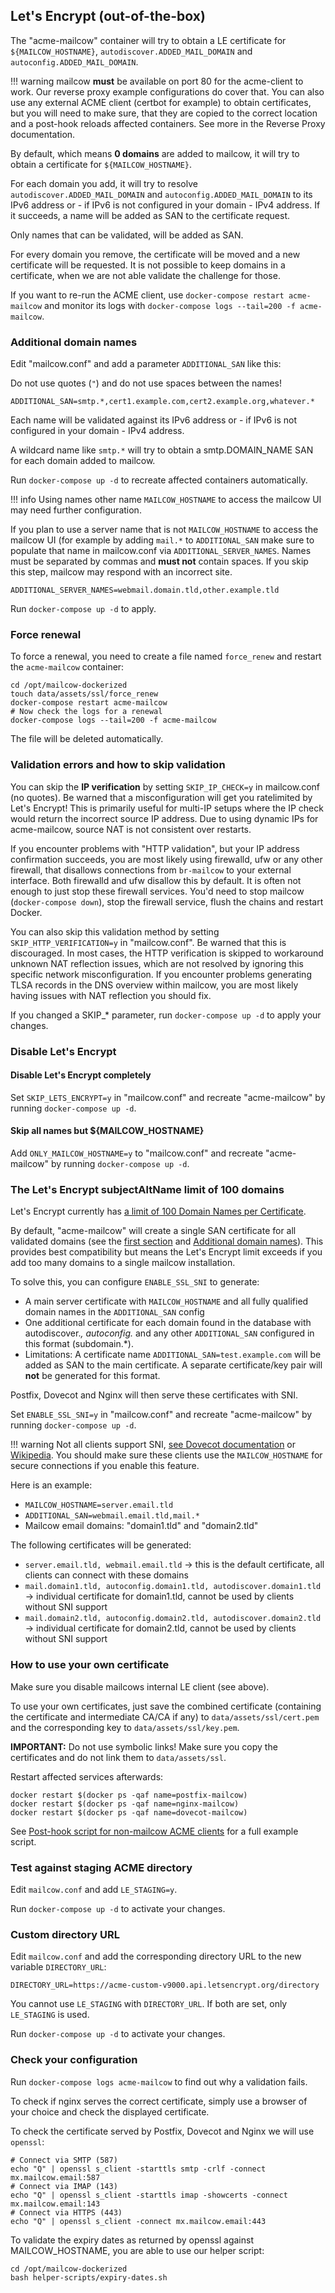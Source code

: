 ## Let's Encrypt (out-of-the-box)

The "acme-mailcow" container will try to obtain a LE certificate for `${MAILCOW_HOSTNAME}`, `autodiscover.ADDED_MAIL_DOMAIN` and `autoconfig.ADDED_MAIL_DOMAIN`.

!!! warning
    mailcow **must** be available on port 80 for the acme-client to work. Our reverse proxy example configurations do cover that. You can also use any external ACME client (certbot for example) to obtain certificates, but you will need to make sure, that they are copied to the correct location and a post-hook reloads affected containers. See more in the Reverse Proxy documentation.

By default, which means **0 domains** are added to mailcow, it will try to obtain a certificate for `${MAILCOW_HOSTNAME}`.

For each domain you add, it will try to resolve `autodiscover.ADDED_MAIL_DOMAIN` and `autoconfig.ADDED_MAIL_DOMAIN` to its IPv6 address or - if IPv6 is not configured in your domain - IPv4 address. If it succeeds, a name will be added as SAN to the certificate request.

Only names that can be validated, will be added as SAN.

For every domain you remove, the certificate will be moved and a new certificate will be requested. It is not possible to keep domains in a certificate, when we are not able validate the challenge for those.

If you want to re-run the ACME client, use `docker-compose restart acme-mailcow` and monitor its logs with `docker-compose logs --tail=200 -f acme-mailcow`.

### Additional domain names

Edit "mailcow.conf" and add a parameter `ADDITIONAL_SAN` like this:

Do not use quotes (`"`) and do not use spaces between the names!

```
ADDITIONAL_SAN=smtp.*,cert1.example.com,cert2.example.org,whatever.*
```

Each name will be validated against its IPv6 address or - if IPv6 is not configured in your domain - IPv4 address.

A wildcard name like `smtp.*` will try to obtain a smtp.DOMAIN_NAME SAN for each domain added to mailcow.

Run `docker-compose up -d` to recreate affected containers automatically.

!!! info
    Using names other name `MAILCOW_HOSTNAME` to access the mailcow UI may need further configuration.

If you plan to use a server name that is not `MAILCOW_HOSTNAME` to access the mailcow UI (for example by adding `mail.*` to `ADDITIONAL_SAN` make sure to populate that name in mailcow.conf via `ADDITIONAL_SERVER_NAMES`. Names must be separated by commas and **must not** contain spaces. If you skip this step, mailcow may respond with an incorrect site.

```
ADDITIONAL_SERVER_NAMES=webmail.domain.tld,other.example.tld
```

Run `docker-compose up -d` to apply.

### Force renewal

To force a renewal, you need to create a file named `force_renew` and restart the `acme-mailcow` container:

```
cd /opt/mailcow-dockerized
touch data/assets/ssl/force_renew
docker-compose restart acme-mailcow
# Now check the logs for a renewal
docker-compose logs --tail=200 -f acme-mailcow
```

The file will be deleted automatically.

### Validation errors and how to skip validation

You can skip the **IP verification** by setting `SKIP_IP_CHECK=y` in mailcow.conf (no quotes). Be warned that a misconfiguration will get you ratelimited by Let's Encrypt! This is primarily useful for multi-IP setups where the IP check would return the incorrect source IP address. Due to using dynamic IPs for acme-mailcow, source NAT is not consistent over restarts.

If you encounter problems with "HTTP validation", but your IP address confirmation succeeds, you are most likely using firewalld, ufw or any other firewall, that disallows connections from `br-mailcow` to your external interface. Both firewalld and ufw disallow this by default. It is often not enough to just stop these firewall services. You'd need to stop mailcow (`docker-compose down`), stop the firewall service, flush the chains and restart Docker.

You can also skip this validation method by setting `SKIP_HTTP_VERIFICATION=y` in "mailcow.conf". Be warned that this is discouraged. In most cases, the HTTP verification is skipped to workaround unknown NAT reflection issues, which are not resolved by ignoring this specific network misconfiguration. If you encounter problems generating TLSA records in the DNS overview within mailcow, you are most likely having issues with NAT reflection you should fix.

If you changed a SKIP_* parameter, run `docker-compose up -d` to apply your changes.

### Disable Let's Encrypt
#### Disable Let's Encrypt completely

Set `SKIP_LETS_ENCRYPT=y` in "mailcow.conf" and recreate "acme-mailcow" by running `docker-compose up -d`.

#### Skip all names but ${MAILCOW_HOSTNAME}

Add `ONLY_MAILCOW_HOSTNAME=y` to "mailcow.conf" and recreate "acme-mailcow" by running `docker-compose up -d`.

### The Let's Encrypt subjectAltName limit of 100 domains

Let's Encrypt currently has [a limit of 100 Domain Names per Certificate](https://letsencrypt.org/docs/rate-limits/).

By default, "acme-mailcow" will create a single SAN certificate for all validated domains
(see the [first section](#lets-encrypt-out-of-the-box) and [Additional domain names](#additional-domain-names)).
This provides best compatibility but means the Let's Encrypt limit exceeds if you add too many domains to a single mailcow installation.

To solve this, you can configure `ENABLE_SSL_SNI` to generate:

- A main server certificate with `MAILCOW_HOSTNAME` and all fully qualified domain names in the `ADDITIONAL_SAN` config
- One additional certificate for each domain found in the database with autodiscover.*, autoconfig.* and any other `ADDITIONAL_SAN` configured in this format (subdomain.*).
- Limitations: A certificate name `ADDITIONAL_SAN=test.example.com` will be added as SAN to the main certificate. A separate certificate/key pair will **not** be generated for this format.

Postfix, Dovecot and Nginx will then serve these certificates with SNI.

Set `ENABLE_SSL_SNI=y` in "mailcow.conf" and recreate "acme-mailcow" by running `docker-compose up -d`.

!!! warning
    Not all clients support SNI, [see Dovecot documentation](https://wiki.dovecot.org/SSL/SNIClientSupport) or [Wikipedia](https://en.wikipedia.org/wiki/Server_Name_Indication#Support).
    You should make sure these clients use the `MAILCOW_HOSTNAME` for secure connections if you enable this feature.

Here is an example:

- `MAILCOW_HOSTNAME=server.email.tld`
- `ADDITIONAL_SAN=webmail.email.tld,mail.*`
- Mailcow email domains: "domain1.tld" and "domain2.tld"

The following certificates will be generated:

- `server.email.tld, webmail.email.tld` -> this is the default certificate, all clients can connect with these domains
- `mail.domain1.tld, autoconfig.domain1.tld, autodiscover.domain1.tld` -> individual certificate for domain1.tld, cannot be used by clients without SNI support
- `mail.domain2.tld, autoconfig.domain2.tld, autodiscover.domain2.tld` -> individual certificate for domain2.tld, cannot be used by clients without SNI support

### How to use your own certificate

Make sure you disable mailcows internal LE client (see above).

To use your own certificates, just save the combined certificate (containing the certificate and intermediate CA/CA if any) to `data/assets/ssl/cert.pem` and the corresponding key to `data/assets/ssl/key.pem`.

**IMPORTANT:** Do not use symbolic links! Make sure you copy the certificates and do not link them to `data/assets/ssl`.

Restart affected services afterwards:

```
docker restart $(docker ps -qaf name=postfix-mailcow)
docker restart $(docker ps -qaf name=nginx-mailcow)
docker restart $(docker ps -qaf name=dovecot-mailcow)
```

See [Post-hook script for non-mailcow ACME clients](../firststeps-rp/#optional-post-hook-script-for-non-mailcow-acme-clients) for a full example script.

### Test against staging ACME directory

Edit `mailcow.conf` and add `LE_STAGING=y`.

Run `docker-compose up -d` to activate your changes.

### Custom directory URL

Edit `mailcow.conf` and add the corresponding directory URL to the new variable `DIRECTORY_URL`:

```
DIRECTORY_URL=https://acme-custom-v9000.api.letsencrypt.org/directory
```

You cannot use `LE_STAGING` with `DIRECTORY_URL`. If both are set, only `LE_STAGING` is used.

Run `docker-compose up -d` to activate your changes.

### Check your configuration

Run `docker-compose logs acme-mailcow` to find out why a validation fails.

To check if nginx serves the correct certificate, simply use a browser of your choice and check the displayed certificate.

To check the certificate served by Postfix, Dovecot and Nginx we will use `openssl`:

```
# Connect via SMTP (587)
echo "Q" | openssl s_client -starttls smtp -crlf -connect mx.mailcow.email:587
# Connect via IMAP (143)
echo "Q" | openssl s_client -starttls imap -showcerts -connect mx.mailcow.email:143
# Connect via HTTPS (443)
echo "Q" | openssl s_client -connect mx.mailcow.email:443
```

To validate the expiry dates as returned by openssl against MAILCOW_HOSTNAME, you are able to use our helper script:

```
cd /opt/mailcow-dockerized
bash helper-scripts/expiry-dates.sh
```